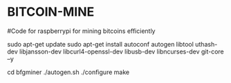 # BITCOIN-MINE
#Code for raspberrypi for mining bitcoins efficiently

sudo apt-get update
sudo apt-get install autoconf autogen libtool uthash-dev libjansson-dev libcurl4-openssl-dev libusb-dev libncurses-dev git-core –y


cd bfgminer
./autogen.sh
./configure
make
